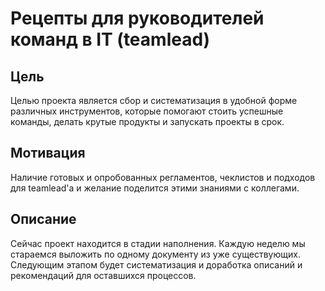 # Рецепты для руководителей команд в IT (teamlead)

## Цель

Целью проекта является сбор и систематизация в удобной форме различных инструментов, которые помогают стоить успешные команды, делать крутые продукты и запускать проекты в срок.

## Мотивация

Наличие готовых и опробованных регламентов, чеклистов и подходов для teamlead'а и желание поделится этими знаниями с коллегами.

## Описание

Сейчас проект находится в стадии наполнения. Каждую неделю мы стараемся выложить по одному документу из уже существующих. Следующим этапом будет систематизация и доработка описаний и рекомендаций для оставшихся процессов.

